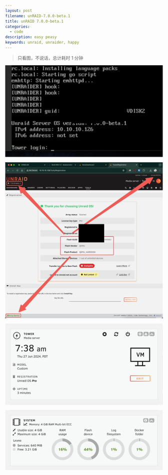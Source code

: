 ```yaml
---
layout: post
filename: unRAID-7.0.0-beta.1
title: unRAID 7.0.0-beta.1
categories:
  - code
description: easy peasy
keywords: unraid, unraider, happy
---
```

> 只看图，不说话，总计耗时 1 分钟

![](/uploads/photo_2024-06-27-22.46.00.jpeg)

![](/uploads/2024-06-27-22.41.42.jpg)

![](/uploads/photo_2024-06-27-22.46.11.jpeg)

![](/uploads/photo_2024-06-27-22.46.15.jpeg)